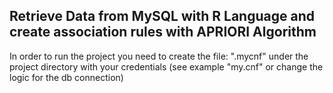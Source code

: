 ## Retrieve Data from MySQL with R Language and create association rules with APRIORI Algorithm

In order to run the project you need to create the file: ".mycnf" under the project directory with your credentials (see example "my.cnf" or change the logic for the db connection)
